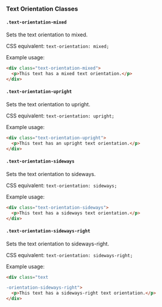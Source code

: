 ### Text Orientation Classes

#### `.text-orientation-mixed`

Sets the text orientation to mixed.

CSS equivalent: `text-orientation: mixed;`

Example usage:
```html
<div class="text-orientation-mixed">
  <p>This text has a mixed text orientation.</p>
</div>
```

#### `.text-orientation-upright`

Sets the text orientation to upright.

CSS equivalent: `text-orientation: upright;`

Example usage:
```html
<div class="text-orientation-upright">
  <p>This text has an upright text orientation.</p>
</div>
```

#### `.text-orientation-sideways`

Sets the text orientation to sideways.

CSS equivalent: `text-orientation: sideways;`

Example usage:
```html
<div class="text-orientation-sideways">
  <p>This text has a sideways text orientation.</p>
</div>
```

#### `.text-orientation-sideways-right`

Sets the text orientation to sideways-right.

CSS equivalent: `text-orientation: sideways-right;`

Example usage:
```html
<div class="text

-orientation-sideways-right">
  <p>This text has a sideways-right text orientation.</p>
</div>
```


